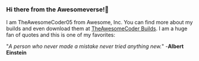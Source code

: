 ### Hi there from the Awesomeverse!👋

I am TheAwesomeCoder05 from Awesome, Inc. You can find more about my builds and even download them at [TheAwesomeCoder Builds](https://theawesomecoder05.github.io/builds). I am a huge fan of quotes and this is one of my favorites:

"_A person who never made a mistake never tried anything new._" 
-**Albert Einstein**
